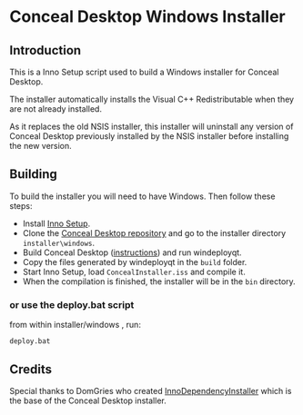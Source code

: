 # Conceal Desktop Windows Installer

## Introduction
This is a Inno Setup script used to build a Windows installer for Conceal Desktop.

The installer automatically installs the Visual C++ Redistributable when they are not already installed.

As it replaces the old NSIS installer, this installer will uninstall any version of Conceal Desktop previously installed by the NSIS installer before installing the new version.

## Building
To build the installer you will need to have Windows.
Then follow these steps:
- Install [Inno Setup](https://jrsoftware.org/isdl.php).
- Clone the [Conceal Desktop repository](https://github.com/ConcealNetwork/conceal-desktop) and go to the installer directory `installer\windows`.
- Build Conceal Desktop ([instructions](https://github.com/ConcealNetwork/conceal-desktop#windows-10)) and run windeployqt.
- Copy the files generated by windeployqt in the `build` folder.
- Start Inno Setup, load `ConcealInstaller.iss` and compile it.
- When the compilation is finished, the installer will be in the `bin` directory.

### or use the deploy.bat script
from within installer/windows , run:
```
deploy.bat
```

## Credits
Special thanks to DomGries who created [InnoDependencyInstaller](https://github.com/DomGries/InnoDependencyInstaller) which is the base of the Conceal Desktop installer.